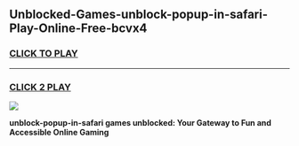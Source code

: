 
## Unblocked-Games-unblock-popup-in-safari-Play-Online-Free-bcvx4
<h3>
<a href="https://premium76.site?title=unblock-popup-in-safari&ref=26A">CLICK TO PLAY</a></h3>
<hr>

<h3>
<a href="https://premium76.site?title=unblock-popup-in-safari&ref=26A">CLICK 2 PLAY</a>
  
</h3>

<a href="https://premium76.site?title=unblock-popup-in-safari&ref=26A"><img src="https://clearcache.store/games.png"></a>


**unblock-popup-in-safari games unblocked: Your Gateway to Fun and Accessible Online Gaming**
